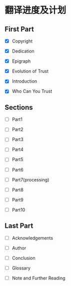 # 翻译进度及计划

## First Part 

- [x] Copyright

- [x] Dedication

- [x] Epigraph

- [x] Evolution of Trust

- [x] Introduction

- [x] Who Can You Trust

## Sections

- [ ] Part1

- [ ] Part2

- [ ] Part3

- [ ] Part4

- [ ] Part5

- [ ] Part6

- [ ] Part7(processing)

- [ ] Part8

- [ ] Part9

- [ ] Part10

## Last Part

- [ ] Acknowledgements

- [ ] Author

- [ ] Conclusion

- [ ] Glossary

- [ ] Note and Further Reading